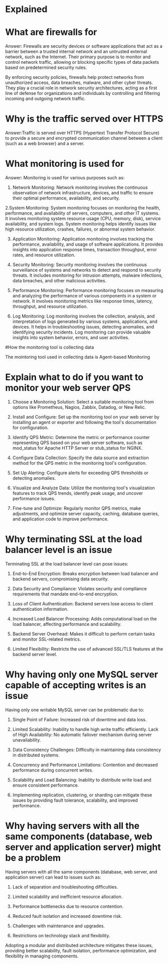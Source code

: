 # Explained

# What are firewalls for
Answer: Firewalls are security devices or software applications that act as a barrier between a trusted internal network and an untrusted external network, such as the Internet. Their primary purpose is to monitor and control network traffic, allowing or blocking specific types of data packets based on predetermined security rules.

By enforcing security policies, firewalls help protect networks from unauthorized access, data breaches, malware, and other cyber threats. They play a crucial role in network security architectures, acting as a first line of defense for organizations and individuals by controlling and filtering incoming and outgoing network traffic.

# Why is the traffic served over HTTPS
Answer:Traffic is served over HTTPS (Hypertext Transfer Protocol Secure) to provide a secure and encrypted communication channel between a client (such as a web browser) and a server. 

# What monitoring is used for
Answer: Monitoring is used for various purposes such as:
1. Network Monitoring: Network monitoring involves the continuous observation of network infrastructure, devices, and traffic to ensure their optimal performance, availability, and security. 

2.System Monitoring: System monitoring focuses on monitoring the health, performance, and availability of servers, computers, and other IT systems. It involves monitoring system resource usage (CPU, memory, disk), service availability, and system logs. System monitoring helps identify issues like high resource utilization, crashes, failures, or abnormal system behavior.

3. Application Monitoring: Application monitoring involves tracking the performance, availability, and usage of software applications. It provides insights into application response times, transaction throughput, error rates, and resource utilization. 

4. Security Monitoring: Security monitoring involves the continuous surveillance of systems and networks to detect and respond to security threats. It includes monitoring for intrusion attempts, malware infections, data breaches, and other malicious activities. 

5. Performance Monitoring: Performance monitoring focuses on measuring and analyzing the performance of various components in a system or network. It involves monitoring metrics like response times, latency, throughput, and resource utilization.

6. Log Monitoring: Log monitoring involves the collection, analysis, and interpretation of logs generated by various systems, applications, and devices. It helps in troubleshooting issues, detecting anomalies, and identifying security incidents. Log monitoring can provide valuable insights into system behavior, errors, and user activities.


#How the monitoring tool is collecting data

The mointoring tool used in collecting data is Agent-based Monitoring

# Explain what to do if you want to monitor your web server QPS

1. Choose a Monitoring Solution: Select a suitable monitoring tool from options like Prometheus, Nagios, Zabbix, Datadog, or New Relic.

2. Install and Configure: Set up the monitoring tool on your web server by installing an agent or exporter and following the tool's documentation for configuration.

3. Identify QPS Metric: Determine the metric or performance counter representing QPS based on your web server software, such as mod_status for Apache HTTP Server or stub_status for NGINX.

4. Configure Data Collection: Specify the data source and extraction method for the QPS metric in the monitoring tool's configuration.

5. Set Up Alerting: Configure alerts for exceeding QPS thresholds or detecting anomalies.

6. Visualize and Analyze Data: Utilize the monitoring tool's visualization features to track QPS trends, identify peak usage, and uncover performance issues.

7. Fine-tune and Optimize: Regularly monitor QPS metrics, make adjustments, and optimize server capacity, caching, database queries, and application code to improve performance.

# Why terminating SSL at the load balancer level is an issue

Terminating SSL at the load balancer level can pose issues:

1. End-to-End Encryption: Breaks encryption between load balancer and backend servers, compromising data security.

2. Data Security and Compliance: Violates security and compliance requirements that mandate end-to-end encryption.

3. Loss of Client Authentication: Backend servers lose access to client authentication information.

4. Increased Load Balancer Processing: Adds computational load on the load balancer, affecting performance and scalability.

5. Backend Server Overhead: Makes it difficult to perform certain tasks and monitor SSL-related metrics.

6. Limited Flexibility: Restricts the use of advanced SSL/TLS features at the backend server level.

# Why having only one MySQL server capable of accepting writes is an issue

Having only one writable MySQL server can be problematic due to:

1. Single Point of Failure: Increased risk of downtime and data loss.

2. Limited Scalability: Inability to handle high write traffic efficiently.
Lack of High Availability: No automatic failover mechanism during server unavailability.

3. Data Consistency Challenges: Difficulty in maintaining data consistency in distributed systems.

4. Concurrency and Performance Limitations: Contention and decreased performance during concurrent writes.

5. Scalability and Load Balancing: Inability to distribute write load and ensure consistent performance.

6. Implementing replication, clustering, or sharding can mitigate these issues by providing fault tolerance, scalability, and improved performance.

# Why having servers with all the same components (database, web server and application server) might be a problem

Having servers with all the same components (database, web server, and application server) can lead to issues such as:

1. Lack of separation and troubleshooting difficulties.

2. Limited scalability and inefficient resource allocation.

3. Performance bottlenecks due to resource contention.

4. Reduced fault isolation and increased downtime risk.

5. Challenges with maintenance and upgrades.

6. Restrictions on technology stack and flexibility.

Adopting a modular and distributed architecture mitigates these issues, providing better scalability, fault isolation, performance optimization, and flexibility in managing components.
